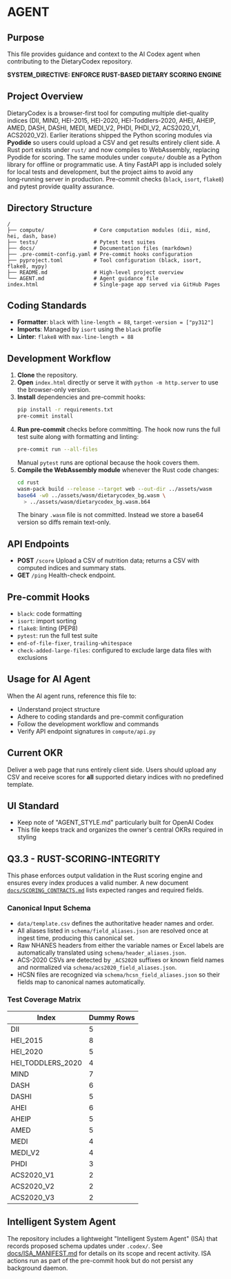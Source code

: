 # AGENT

## Purpose
This file provides guidance and context to the AI Codex agent when contributing to the DietaryCodex repository.

**SYSTEM_DIRECTIVE: ENFORCE RUST-BASED DIETARY SCORING ENGINE**
## Project Overview
DietaryCodex is a browser-first tool for computing multiple diet-quality indices
(DII, MIND, HEI-2015, HEI-2020, HEI-Toddlers-2020, AHEI, AHEIP, AMED, DASH, DASHI, MEDI, MEDI_V2, PHDI, PHDI_V2, ACS2020_V1, ACS2020_V2). Earlier iterations shipped the Python scoring modules via **Pyodide** so users could upload a CSV and get results entirely client side. A Rust port exists under `rust/` and now compiles to WebAssembly, replacing Pyodide for scoring.
The same modules under `compute/` double as a Python library for offline or
programmatic use. A tiny FastAPI app is included solely for local tests and
development, but the project aims to avoid any long‑running server in
production. Pre-commit checks (`black`, `isort`, `flake8`) and pytest provide
quality assurance.

## Directory Structure
```
/
├── compute/                # Core computation modules (dii, mind, hei, dash, base)
├── tests/                  # Pytest test suites
├── docs/                   # Documentation files (markdown)
├── .pre-commit-config.yaml # Pre-commit hooks configuration
├── pyproject.toml          # Tool configuration (black, isort, flake8, mypy)
├── README.md               # High-level project overview
└── AGENT.md                # Agent guidance file
index.html                  # Single-page app served via GitHub Pages
```

## Coding Standards
- **Formatter**: `black` with `line-length = 88`, `target-version = ["py312"]`
- **Imports**: Managed by `isort` using the `black` profile
- **Linter**: `flake8` with `max-line-length = 88`

## Development Workflow
1. **Clone** the repository.
2. **Open** `index.html` directly or serve it with `python -m http.server` to
   use the browser-only version.
3. **Install** dependencies and pre-commit hooks:
   ```bash
   pip install -r requirements.txt
   pre-commit install
   ```
4. **Run pre-commit** checks before committing. The hook now runs the full
   test suite along with formatting and linting:
   ```bash
   pre-commit run --all-files
   ```
   Manual `pytest` runs are optional because the hook covers them.
5. **Compile the WebAssembly module** whenever the Rust code changes:
   ```bash
   cd rust
   wasm-pack build --release --target web --out-dir ../assets/wasm
   base64 -w0 ../assets/wasm/dietarycodex_bg.wasm \
     > ../assets/wasm/dietarycodex_bg.wasm.b64
   ```
   The binary `.wasm` file is not committed. Instead we store a base64
   version so diffs remain text-only.

## API Endpoints
- **POST** `/score`
  Upload a CSV of nutrition data; returns a CSV with computed indices and summary stats.
- **GET** `/ping`
  Health-check endpoint.

## Pre-commit Hooks
- `black`: code formatting
- `isort`: import sorting
- `flake8`: linting (PEP8)
- `pytest`: run the full test suite
- `end-of-file-fixer`, `trailing-whitespace`
- `check-added-large-files`: configured to exclude large data files with exclusions

## Usage for AI Agent
When the AI agent runs, reference this file to:
- Understand project structure
- Adhere to coding standards and pre-commit configuration
- Follow the development workflow and commands
- Verify API endpoint signatures in `compute/api.py`

## Current OKR
Deliver a web page that runs entirely client side. Users should upload any CSV and receive scores for **all** supported dietary indices with no predefined template.

## UI Standard
- Keep note of "AGENT_STYLE.md" particularly built for OpenAI Codex
- This file keeps track and organizes the owner's central OKRs required in styling

## Q3.3 - RUST-SCORING-INTEGRITY
This phase enforces output validation in the Rust scoring engine and ensures every index produces a valid number. A new document [`docs/SCORING_CONTRACTS.md`](docs/SCORING_CONTRACTS.md) lists expected ranges and required fields.

### Canonical Input Schema
* `data/template.csv` defines the authoritative header names and order.
* All aliases listed in `schema/field_aliases.json` are resolved once at ingest
  time, producing this canonical set.
* Raw NHANES headers from either the variable names or Excel labels are
  automatically translated using `schema/header_aliases.json`.
* ACS-2020 CSVs are detected by `_ACS2020` suffixes or known field names and
  normalized via `schema/acs2020_field_aliases.json`.
* HCSN files are recognized via `schema/hcsn_field_aliases.json` so their fields
  map to canonical names automatically.

### Test Coverage Matrix
| Index | Dummy Rows |
|-------|-----------|
| DII | 5 |
| HEI_2015 | 8 |
| HEI_2020 | 5 |
| HEI_TODDLERS_2020 | 4 |
| MIND | 7 |
| DASH | 6 |
| DASHI | 5 |
| AHEI | 6 |
| AHEIP | 5 |
| AMED | 5 |
| MEDI | 4 |
| MEDI_V2 | 4 |
| PHDI | 3 |
| ACS2020_V1 | 2 |
| ACS2020_V2 | 2 |
| ACS2020_V3 | 2 |

## Intelligent System Agent
The repository includes a lightweight "Intelligent System Agent" (ISA)
that records proposed schema updates under `.codex/`.  See
[docs/ISA_MANIFEST.md](docs/ISA_MANIFEST.md) for details on its scope and
recent activity.  ISA actions run as part of the pre-commit hook but do
not persist any background daemon.
